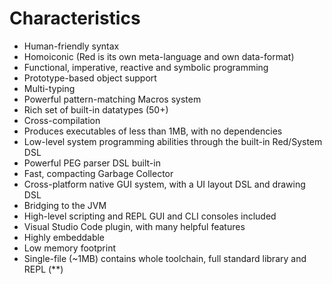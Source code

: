 # Characteristics
- Human-friendly syntax
- Homoiconic (Red is its own meta-language and own data-format)
- Functional, imperative, reactive and symbolic programming
- Prototype-based object support
- Multi-typing
- Powerful pattern-matching Macros system
- Rich set of built-in datatypes (50+)
- Cross-compilation
- Produces executables of less than 1MB, with no dependencies
- Low-level system programming abilities through the built-in Red/System DSL
- Powerful PEG parser DSL built-in
- Fast, compacting Garbage Collector
- Cross-platform native GUI system, with a UI layout DSL and drawing DSL
- Bridging to the JVM
- High-level scripting and REPL GUI and CLI consoles included
- Visual Studio Code plugin, with many helpful features
- Highly embeddable
- Low memory footprint
- Single-file (~1MB) contains whole toolchain, full standard library and REPL (**)